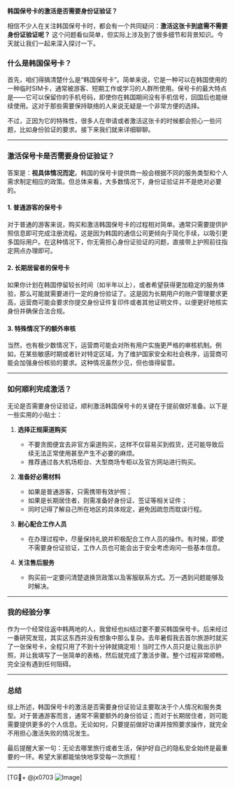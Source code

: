**韩国保号卡的激活是否需要身份证验证？**

相信不少人在关注韩国保号卡时，都会有一个共同疑问：**激活这张卡到底需不需要身份证验证呢？** 这个问题看似简单，但实际上涉及到了很多细节和背景知识。今天就让我们一起来深入探讨一下。

### 什么是韩国保号卡？

首先，咱们得搞清楚什么是“韩国保号卡”。简单来说，它是一种可以在韩国使用的一种临时SIM卡，通常被游客、短期工作或学习的人群所使用。保号卡的最大特点是——它可以保留你的手机号码，即使你在韩国期间没有手机信号，回国后也能继续使用。这对于那些需要保持联络的人来说无疑是一个非常方便的选择。

不过，正因为它的特殊性，很多人在申请或者激活这张卡的时候都会担心一些问题，比如身份验证的要求。接下来我们就来详细聊聊。

---

### 激活保号卡是否需要身份证验证？

答案是：**视具体情况而定**。韩国的保号卡提供商一般会根据不同的服务类型和个人需求制定相应的政策。但总体来看，大多数情况下，身份证验证并不是绝对必要的。

#### 1. **普通游客的保号卡**
对于普通的游客来说，购买和激活韩国保号卡的过程相对简单。通常只需要提供护照信息即可完成注册流程。这是因为韩国的通信公司更倾向于简化手续，以吸引更多国际用户。在这种情况下，你无需担心身份证验证的问题，直接带上护照前往指定网点办理即可。

#### 2. **长期居留者的保号卡**
如果你计划在韩国停留较长时间（如半年以上），或者希望获得更加稳定的服务体验，那么可能就需要进行一定的身份验证了。这是因为长期用户的账户管理要求更高，运营商可能会要求你提交身份证件复印件或者其他证明文件，以便更好地核实身份并确保合法合规。

#### 3. **特殊情况下的额外审核**
当然，也有极少数情况下，运营商可能会对所有用户实施更严格的审核机制。例如，在某些敏感时期或者针对特定区域，为了维护国家安全和社会秩序，运营商可能会加强身份核验的要求。这种情况虽然少见，但也值得留意。

---

### 如何顺利完成激活？

无论是否需要身份证验证，顺利激活韩国保号卡的关键在于提前做好准备。以下是一些实用的小贴士：

1. **选择正规渠道购买**
   - 不要贪图便宜去非官方渠道购买，这样不仅容易买到假货，还可能导致后续无法正常使用甚至产生不必要的麻烦。
   - 推荐通过各大机场柜台、大型商场专柜以及官方网站进行购买。

2. **准备好必需材料**
   - 如果是普通游客，只需携带有效护照；
   - 如果是长期居住者，则需准备好身份证、签证等相关证件；
   - 同时记得了解自己所在地区的具体规定，避免因疏忽而耽误行程。

3. **耐心配合工作人员**
   - 在办理过程中，尽量保持礼貌并积极配合工作人员的操作。有时候，即使不需要身份证验证，工作人员也可能会出于安全考虑询问一些基本信息。

4. **关注售后服务**
   - 购买前一定要问清楚退换货政策以及客服联系方式。万一遇到问题能够及时解决。

---

### 我的经验分享

作为一个经常往返中韩两地的人，我曾经也纠结过要不要买韩国保号卡。后来经过一番研究发现，其实这东西并没有想象中那么复杂。去年暑假我去首尔旅游时就买了一张保号卡，全程只用了不到十分钟就搞定啦！当时工作人员只是让我出示护照，并让我填写了一张简单的表格，然后就完成了激活步骤。整个过程非常顺畅，完全没有遇到任何阻碍。

---

### 总结

综上所述，韩国保号卡的激活是否需要身份证验证主要取决于个人情况和服务类型。对于普通游客而言，通常不需要额外的身份验证；而对于长期居住者，则可能需要提供更多的个人信息。无论如何，只要提前做好功课并按照要求操作，就完全不用担心激活失败的情况发生。

最后提醒大家一句：无论去哪里旅行或者生活，保护好自己的隐私安全始终是最重要的一环。希望大家都能愉快地享受每一次旅程！

---

[TG💪+ @jx0703 ![Image](https://github.com/user-attachments/assets/dbca1d08-cadb-493c-b0ec-ad6f7a83f270)]